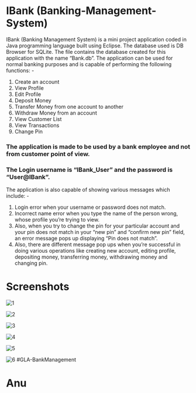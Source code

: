 # IBank (Banking-Management-System)
IBank (Banking Management System) is a mini project application coded in Java programming language built using Eclipse. The database used is DB Browser for SQLite. The file contains the database created for this application with the name “Bank.db”. The application can be used for normal banking purposes and is capable of performing the following functions: -
1)	Create an account
2)	View Profile
3)	Edit Profile
4)	Deposit Money
5)	Transfer Money from one account to another
6)	Withdraw Money from an account
7)	View Customer List
8)	View Transactions
9)	Change Pin

### The application is made to be used by a bank employee and not from customer point of view. 
### The Login username is “IBank_User” and the password is “User@IBank”. 
The application is also capable of showing various messages which include: -
1)	Login error when your username or password does not match.
2)	Incorrect name error when you type the name of the person wrong, whose profile you’re trying to view.
3)	Also, when you try to change the pin for your particular account and your pin does not match in your “new pin” and “confirm new pin” field, an error message pops up displaying “Pin does not match”.
4)	 Also, there are different message pop ups when you’re successful in doing various operations like creating new account, editing profile, depositing money, transferring money, withdrawing money and changing pin.

# Screenshots
![1](https://user-images.githubusercontent.com/32307505/40165723-59b157de-59da-11e8-9fe3-b6f94d27270e.jpg)

![2](https://user-images.githubusercontent.com/32307505/40165743-649a16d6-59da-11e8-893e-d1bc864473a8.jpg)

![3](https://user-images.githubusercontent.com/32307505/40165753-6c3cbe7a-59da-11e8-8c3a-7ac80d65bcb1.jpg)

![4](https://user-images.githubusercontent.com/32307505/40165763-757083f0-59da-11e8-8eee-ea73bf31669b.jpg)

![5](https://user-images.githubusercontent.com/32307505/40165776-7c2cfbe2-59da-11e8-9bdc-b5b6030984b8.jpg)

![6](https://user-images.githubusercontent.com/32307505/40165788-8416ecd2-59da-11e8-9f46-047800232781.jpg)
#GLA-BankManagement
# Anu
